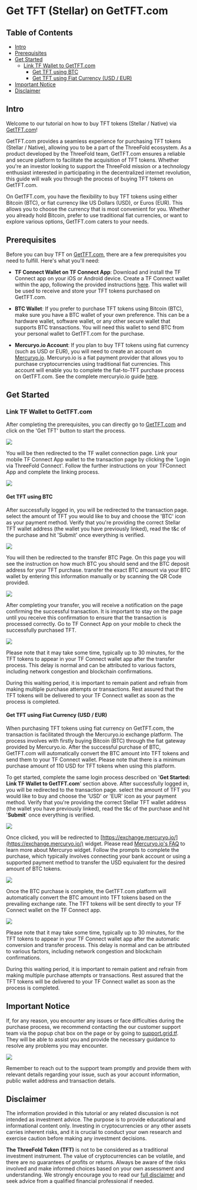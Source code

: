 <h1>Get TFT (Stellar) on GetTFT.com</h1>

<h2>Table of Contents</h2>

- [Intro](#intro)
- [Prerequisites](#prerequisites)
- [Get Started](#get-started)
  - [Link TF Wallet to GetTFT.com](#link-tf-wallet-to-gettftcom)
    - [Get TFT using BTC](#get-tft-using-btc)
    - [Get TFT using Fiat Currency (USD / EUR)](#get-tft-using-fiat-currency-usd--eur)
- [Important Notice](#important-notice)
- [Disclaimer](#disclaimer)

## Intro

Welcome to our tutorial on how to buy TFT tokens (Stellar / Native) via [GetTFT.com](https://gettft.com/)! 

GetTFT.com provides a seamless experience for purchasing TFT tokens (Stellar / Native), allowing you to be a part of the ThreeFold ecosystem. As a product developed by the ThreeFold team, GetTFT.com ensures a reliable and secure platform to facilitate the acquisition of TFT tokens. Whether you're an investor looking to support the ThreeFold mission or a technology enthusiast interested in participating in the decentralized internet revolution, this guide will walk you through the process of buying TFT tokens on GetTFT.com.

On GetTFT.com, you have the flexibility to buy TFT tokens using either Bitcoin (BTC), or fiat currency like US Dollars (USD), or Euros (EUR). This allows you to choose the currency that is most convenient for you. Whether you already hold Bitcoin, prefer to use traditional fiat currencies, or want to explore various options, GetTFT.com caters to your needs.

## Prerequisites

Before you can buy TFT on [GetTFT.com](https://gettft.com/), there are a few prerequisites you need to fulfill. Here's what you'll need:

- **TF Connect Wallet on TF Connect App**: Download and install the TF Connect app on your iOS or Android device. Create a TF Connect wallet within the app, following the provided instructions [here](../../getstarted/TF_Connect/TF_Connect.md). This wallet will be used to receive and store your TFT tokens purchased on GetTFT.com. 

- **BTC Wallet**: If you prefer to purchase TFT tokens using Bitcoin (BTC), make sure you have a BTC wallet of your own preference. This can be a hardware wallet, software wallet, or any other secure wallet that supports BTC transactions. You will need this wallet to send BTC from your personal wallet to GetTFT.com for the purchase.

- **Mercuryo.io Account**: If you plan to buy TFT tokens using fiat currency (such as USD or EUR), you will need to create an account on [Mercuryo.io](https://mercuryo.io). Mercuryo.io is a fiat payment provider that allows you to purchase cryptocurrencies using traditional fiat currencies. This account will enable you to complete the fiat-to-TFT purchase process on GetTFT.com. See the complete mercuryio.io guide [here](https://help.mercuryo.io/en/collections/2396448-getting-started).

## Get Started

### Link TF Wallet to GetTFT.com

After completing the prerequisites, you can directly go to [GetTFT.com](https://gettft.com/) and click on the 'Get TFT' button to start the process.

![](img/gettft_home.png)

You will be then redirected to the TF wallet connection page. Link your mobile TF Connect App wallet to the transaction page by clicking the 'Login via ThreeFold Connect'. Follow the further instructions on your TFConnect App and complete the linking process.

![](img/gettft_login.png)

#### Get TFT using BTC

After successfully logged in, you will be redirected to the transaction page. select the amount of TFT you would like to buy and choose the 'BTC' icon as your payment method. Verify that you're providing the correct Stellar TFT wallet address (the wallet you have previously linked), read the t&c of the purchase and hit 'Submit' once everything is verified.

![](img/gettft_transaction.png)

You will then be redirected to the transfer BTC Page. On this page you will see the instruction on how much BTC you should send and the BTC deposit address for your TFT purchase. transfer the exact BTC amount via your BTC wallet by entering this information manually or by scanning the QR Code provided. 

![](img/gettft_btc.png)

After completing your transfer, you will receive a notification on the page confirming the successful transaction. It is important to stay on the page until you receive this confirmation to ensure that the transaction is processed correctly. Go to TF Connect App on your mobile to check the successfully purchased TFT.

![](img/tfwallet.jpeg)

Please note that it may take some time, typically up to 30 minutes, for the TFT tokens to appear in your TF Connect wallet app after the transfer process. This delay is normal and can be attributed to various factors, including network congestion and blockchain confirmations.

During this waiting period, it is important to remain patient and refrain from making multiple purchase attempts or transactions. Rest assured that the TFT tokens will be delivered to your TF Connect wallet as soon as the process is completed.

#### Get TFT using Fiat Currency (USD / EUR)

When purchasing TFT tokens using fiat currency on GetTFT.com, the transaction is facilitated through the Mercuryo.io exchange platform. The process involves with firstly buying Bitcoin (BTC)  through the fiat gateway provided by Mercuryo.io. After the successful purchase of BTC, GetTFT.com will automatically convert the BTC amount into TFT tokens and send them to your TF Connect wallet. Please note that there is a minimum purchase amount of 110 USD for TFT tokens when using this platform. 

To get started, complete the same login process described on '**Get Started: Link TF Wallet to GetTFT.com**' section above. After successfully logged in, you will be redirected to the transaction page. select the amount of TFT you would like to buy and choose the 'USD' or 'EUR' icon as your payment method. Verify that you're providing the correct Stellar TFT wallet address (the wallet you have previously linked), read the t&c of the purchase and hit '**Submit**' once everything is verified.

![](img/gettft_usd.png)

Once clicked, you will be redirected to [https://exchange.mercuryo.io/](https://exchange.mercuryo.io/) widget. Please read [Mercuryo.io's FAQ](https://help.mercuryo.io/en/articles/4519473-mercuryo-widget-faq) to learn more about Mercuryo widget. Follow the prompts to complete the purchase, which typically involves connecting your bank account or using a supported payment method to transfer the USD equivalent for the desired amount of BTC tokens. 

![](img/gettft_mercuryo.png)

Once the BTC purchase is complete, the GetTFT.com platform will automatically convert the BTC amount into TFT tokens based on the prevailing exchange rate. The TFT tokens will be sent directly to your TF Connect wallet on the TF Connect app.

![](img/tfwallet.jpeg)

Please note that it may take some time, typically up to 30 minutes, for the TFT tokens to appear in your TF Connect wallet app after the automatic conversion and transfer process. This delay is normal and can be attributed to various factors, including network congestion and blockchain confirmations.

During this waiting period, it is important to remain patient and refrain from making multiple purchase attempts or transactions. Rest assured that the TFT tokens will be delivered to your TF Connect wallet as soon as the process is completed.

## Important Notice

If, for any reason, you encounter any issues or face difficulties during the purchase process, we recommend contacting the our customer support team via the popup chat box on the page or by going to [support.grid.tf](https://support.grid.tf/). They will be able to assist you and provide the necessary guidance to resolve any problems you may encounter.

![](img/gettft_support.png)

Remember to reach out to the support team promptly and provide them with relevant details regarding your issue, such as your account information, public wallet address and transaction details. 

## Disclaimer

The information provided in this tutorial or any related discussion is not intended as investment advice. The purpose is to provide educational and informational content only. Investing in cryptocurrencies or any other assets carries inherent risks, and it is crucial to conduct your own research and exercise caution before making any investment decisions. 

**The ThreeFold Token (TFT)** is not to be considered as a traditional investment instrument. The value of cryptocurrencies can be volatile, and there are no guarantees of profits or returns. Always be aware of the risks involved and make informed choices based on your own assessment and understanding. We strongly encourage you to read our [full disclaimer](https://library.threefold.me/info/legal/#/legal__disclaimer) and seek advice from a qualified financial professional if needed.
